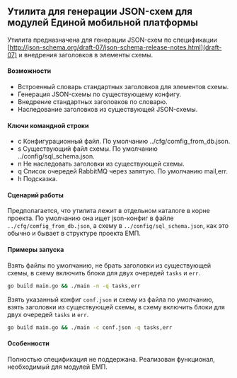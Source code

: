 ## Утилита для генерации JSON-схем для модулей Единой мобильной платформы

Утилита предназначена для генерации JSON-схем по спецификации [http://json-schema.org/draft-07/json-schema-release-notes.html](draft-07) и внедрения заголовков в элементы схемы.

#### Возможности

* Встроенный словарь стандартных заголовков для элементов схемы.
* Генерация JSON-схемы по существующему конфигу.
* Внедрение стандартных заголовков по словарю.
* Наследование заголовков из существующей JSON-схемы.

#### Ключи командной строки

- c Конфигурационный файл. По умолчанию ../cfg/comfig_from_db.json.
- s Существующий файл схемы. По умолчанию ../config/sql_schema.json.
- n Не наследовать заголовки из существующей схемы.
- q Список очередей RabbitMQ через запятую. По умолчанию mail,err.
- h Подсказка.

#### Сценарий работы

Предполагается, что утилита лежит в отдельном каталоге в корне проекта. По умолчанию она ищет json-конфиг в файле `../cfg/comfig_from_db.json`, а схему в `../config/sql_schema.json`, как это обычно и бывает в структуре проекта ЕМП.

#### Примеры запуска

Взять файлы по умолчанию, не брать заголовки из существующей схемы, в схему включить блоки для двух очередей `tasks` и `err`.
```bash
go build main.go && ./main -n -q tasks,err
```

Взять указанный конфиг `conf.json` и схему из файла по умолчанию, взять заголовки из существующей схемы, в схему включить блоки для двух очередей `tasks` и `err`.
```bash
go build main.go && ./main -c conf.json -q tasks,err
```

#### Особенности
Полностью спецификация не поддержана. Реализован функционал, необходимый для модулей ЕМП.